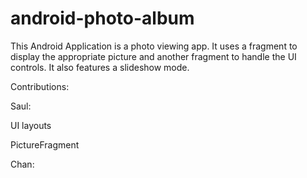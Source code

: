 # android-photo-album
This Android Application is a photo viewing app. It uses a fragment to display the appropriate picture and another fragment to handle the UI controls. It also features a slideshow mode.

Contributions:

Saul:

UI layouts

PictureFragment


Chan:
